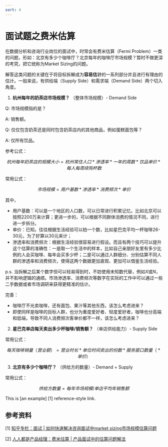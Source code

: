 ```yaml
---
sort: 4
---
```



# 面试题之费米估算

在数据分析和咨询行业岗位的面试中，时常会有费米估算（Fermi Problem）一类的问题，形如：北京有多少个咖啡厅？北京每年的咖啡厅市场规模？暂时不做更深的考究，把它统称为Market Sizing的问题。

解答这类问题的关键在于将目标拆解成为**容易估计**的一系列部分并且进行有理由的估计。一般来说，有供给端（Supply Side）和需求端（Demand Side）两个切入角度。

1. **杭州每年的奶茶店市场规模？** （整体市场规模）- Demand Side

Q: 市场规模指的是？

A: 销售额。

Q: 仅仅包含奶茶还是同时包含奶茶店内的其他商品，例如蛋糕面包等？

A: 仅所有饮品。

参考公式：

$$ 杭州每年奶茶店的规模大小 = 杭州常住人口 * 渗透率 * 一年的周数* 饮品单价 * 每人每周续购杯数 $$




 常用公式：
 
$$市场规模 = 用户基数* 渗透率* 消费频次 * 单价$$

其中，
 * 用户基数：可以是一个地区的人口数，可以日常进行积累记忆。比如北京可以按照2200万来计算；更进一步的，可以根据不同群体消费的情况不同，进行进一步拆分。
 * 单价：已知。往往根据生活经验可以拍一个数，比如星巴克平均一杯咖啡26-30元，为了好算以30元来计；
 * 渗透率和消费频次：根据生活经验很容易进行假设。而且有两个技巧可以提升这个估算的准确性：一是取一个生活中的样本，比如自己亲朋好友里有多少比例的人会买咖啡、每年会买多少杯；二是可以通过人群细分、分别估算不同人群的渗透率和消费频次，使得这两个数据更加直观、更加可以借鉴生活经验。

 p.s. 当拆解之后某个数字但可以轻易得到时，不妨使用未知数代替，例如$X$或$N$，并不影响逻辑的通顺。市场渗透率、消费频次等数字在实际的工作中可以通过一些二手数据或者市场调研来获得更精准的估计。
 
 完善：
 
 * 咖啡厅不光卖咖啡，还有面包、果汁等其他东西，该怎么考虑进来？
 * 即使同样是咖啡的目标人群，也分为重度爱好者、轻度爱好者，咖啡也分高端和低端，导致不同人消费频次客单价都不一样，该怎么考虑进来？

2. **星巴克单店每天卖出多少杯咖啡/销售额？** （单店供给能力）- Supply Side

常用公式：

$$ 每天咖啡销量（营业额） = 营业时长 *单位时间卖出的份数 * 服务窗口数量（ * 单价） $$


3. **北京有多少个咖啡厅？** （供给方的数量）- Demand + Supply

常用公式：

$$供给方数量 = 每年市场规模 / 单店平均年销售额$$

This is [an example] [1] reference-style link.

[id]: https://zhuanlan.zhihu.com/p/57517094  "知乎专栏：面试 | 如何快速解决咨询面试中market sizing市场规模估算问题"

## 参考资料

[1] [知乎专栏：面试 | 如何快速解决咨询面试中market sizing市场规模估算问题
](https://zhuanlan.zhihu.com/p/57517094)

[2] [人人都是产品经理：费米估算 | 产品面试中的估算问题解法](http://www.woshipm.com/pmd/3941089.html)
